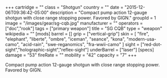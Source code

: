 +++
cartridge = ""
class = "Shotgun"
country = ""
date = "2015-12-06T09:36:42-05:00"
description = "Compact pump action 12-gauge shotgun with close range stopping power. Favored by GIGN."
groupId = 1
image = "/images/gear/sg-cqb.jpg"
manufacturer = ""
operators = ["doc","rook"]
tags = ["primary weapon"]
title = "SG CQB"
type = "weapon"
wikipedia = ""
[mods]
  barrel = []
  grip = ["vertical-grip"]
  skin = [
    "fire",
    "elephant",
    "liberte",
    "ombre",
    "iceman",
    "seance",
    "kona",
    "modern-usa-camo",
    "acid-rain",
    "swe-reganomics",
    "fra-wwii-camo"
  ]
  sight = ["red-dot-sight","holographic-sight","reflex-sight"]
  underBarrel = ["laser"]
[specs]
  damage = "53"
  fireRate = ""
  mobility = "42"
  capacity = "7"
+++

Compact pump action 12-gauge shotgun with close range stopping power. Favored by GIGN.
